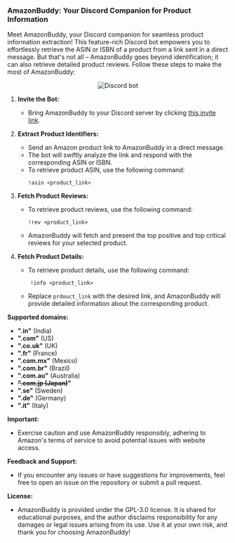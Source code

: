 ### AmazonBuddy: Your Discord Companion for Product Information

Meet AmazonBuddy, your Discord companion for seamless product information extraction! This feature-rich Discord bot empowers you to effortlessly retrieve the ASIN or ISBN of a product from a link sent in a direct message. But that's not all – AmazonBuddy goes beyond identification; it can also retrieve detailed product reviews. Follow these steps to make the most of AmazonBuddy:

<p align='center'><img src="https://media.giphy.com/media/v1.Y2lkPTc5MGI3NjExMGVvZmlxNnJtaXVubmhoeWl3Nmd1cXpxeWZucDRrODdjdjZnamlyYiZlcD12MV9pbnRlcm5hbF9naWZfYnlfaWQmY3Q9Zw/VD4mtzTGd3ZgEovYtr/giphy.gif" alt="Discord bot"></p>

1. **Invite the Bot:**
   - Bring AmazonBuddy to your Discord server by clicking [this invite link](https://discord.com/api/oauth2/authorize?client_id=1091094561314582528&permissions=1634235578438&scope=bot).

2. **Extract Product Identifiers:**
   - Send an Amazon product link to AmazonBuddy in a direct message.
   - The bot will swiftly analyze the link and respond with the corresponding ASIN or ISBN.
   - To retrieve product ASIN, use the following command:
     ```
     !asin <product_link>
     ```

3. **Fetch Product Reviews:**
   - To retrieve product reviews, use the following command:
     ```
     !rev <product_link>
     ```
   - AmazonBuddy will fetch and present the top positive and top critical reviews for your selected product.

4. **Fetch Product Details:**
    - To retrieve product details, use the following command:
    ```
        !info <product_link>
    ```
    - Replace `prdouct_link` with the desired link, and AmazonBuddy will provide detailed information about the corresponding product.

**Supported domains:**
- <b>".in"</b>           (India)
- <b>".com"</b>          (US)
- <b>".co.uk"</b>        (UK)
- <b>".fr"</b>           (France)
- <b>".com.mx"</b>       (Mexico)
- <b>".com.br"</b>       (Brazil)
- <b>".com.au"</b>       (Australia)
- <b><del>".com.jp       (Japan)</del>"</b>
- <b>".se"</b>           (Sweden)
- <b>".de"</b>           (Germany)
- <b>".it"</b>           (Italy)

**Important:**
- Exercise caution and use AmazonBuddy responsibly, adhering to Amazon's terms of service to avoid potential issues with website access.

**Feedback and Support:**
- If you encounter any issues or have suggestions for improvements, feel free to open an issue on the repository or submit a pull request.

**License:**
- AmazonBuddy is provided under the GPL-3.0 license. It is shared for educational purposes, and the author disclaims responsibility for any damages or legal issues arising from its use. Use it at your own risk, and thank you for choosing AmazonBuddy!

